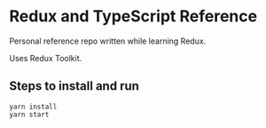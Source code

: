 # Redux and TypeScript Reference
Personal reference repo written while learning Redux.

Uses Redux Toolkit.

## Steps to install and run
```
yarn install
yarn start
```